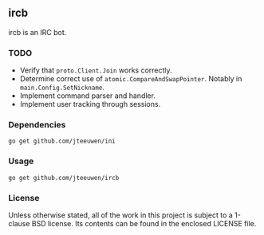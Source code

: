 ## ircb

ircb is an IRC bot.


### TODO

* Verify that `proto.Client.Join` works correctly.
* Determine correct use of `atomic.CompareAndSwapPointer`.
  Notably in `main.Config.SetNickname`.
* Implement command parser and handler.
* Implement user tracking through sessions.


### Dependencies

    go get github.com/jteeuwen/ini


### Usage

    go get github.com/jteeuwen/ircb


### License

Unless otherwise stated, all of the work in this project is subject to a
1-clause BSD license. Its contents can be found in the enclosed LICENSE file.

